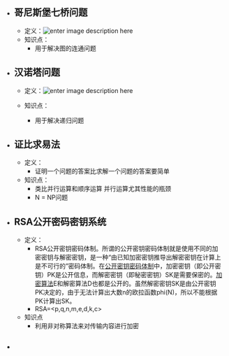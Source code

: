 - ## 哥尼斯堡七桥问题
	* 定义：![enter image description here](https://app.yinxiang.com/shard/s51/nl/20976021/0a4c3677-38a7-413d-9ab7-122b5231ab0f/res/680978e9-bfc0-4c10-969e-967b91c19cde.jpg?resizeSmall&width=832)
	*  知识点：
		- 用于解决图的连通问题
- ## 汉诺塔问题
	* 定义：![enter image description here](https://app.yinxiang.com/shard/s51/res/f8516f81-2894-4a0b-9280-e1c5e1603851.jpg)
	
	* 知识点：
		- 用于解决递归问题
- ## 证比求易法 
	- 定义：
		- 证明一个问题的答案比求解一个问题的答案要简单
	- 知识点：
		- 类比并行运算和顺序运算  并行运算尤其性能的瓶颈 
		- N = NP问题
- ## RSA公开密码密钥系统
	- 定义：
		- RSA公开密钥密码体制。所谓的公开密钥密码体制就是使用不同的加密密钥与解密密钥，是一种“由已知加密密钥推导出解密密钥在计算上是不可行的”密码体制。在[公开密钥密码体制](https://baike.baidu.com/item/%E5%85%AC%E5%BC%80%E5%AF%86%E9%92%A5%E5%AF%86%E7%A0%81%E4%BD%93%E5%88%B6)中，加密密钥（即公开密钥）PK是公开信息，而解密密钥（即秘密密钥）SK是需要保密的。[加密算法](https://baike.baidu.com/item/%E5%8A%A0%E5%AF%86%E7%AE%97%E6%B3%95)E和解密算法D也都是公开的。虽然解密密钥SK是由公开密钥PK决定的，由于无法计算出大数n的欧拉函数phi(N)，所以不能根据PK计算出SK。
		- RSA=<p,q,n,m,e,d,k,c>
	- 知识点
		- 利用非对称算法来对传输内容进行加密
- ## 
<!--stackedit_data:
eyJoaXN0b3J5IjpbMTA0NjE5ODA0OCwtMTU5MTA4MTI0M119
-->